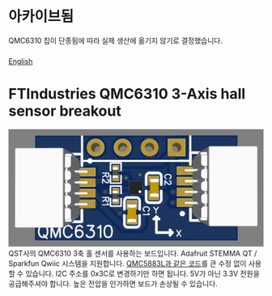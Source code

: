 # 아카이브됨
QMC6310 칩이 단종됨에 따라 실제 생산에 옮기지 않기로 결정했습니다.
###
[English](https://github.com/FTIndustries/QMC6310-Breakout)
# FTIndustries QMC6310 3-Axis hall sensor breakout
![preview](https://github.com/FTIndustries/QMC6310-Breakout/blob/main/3dpreview.png?raw=true)\
QST사의 QMC6310 3축 홀 센서를 사용하는 보드입니다. Adafruit STEMMA QT / Sparkfun Qwiic 시스템을 지원합니다. [QMC5883L과 같은 코드](https://github.com/DFRobot/DFRobot_QMC5883)를 큰 수정 없이 사용할 수 있습니다. I2C 주소를 0x3C로 변경하기만 하면 됩니다. 5V가 아닌 3.3V 전원을 공급해주셔야 합니다. 높은 전압을 인가하면 보드가 손상될 수 있습니다.
